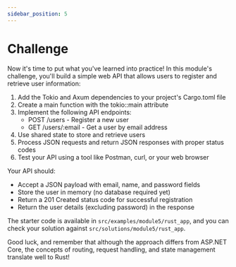 ```yaml
---
sidebar_position: 5
---
```


# Challenge

Now it's time to put what you've learned into practice! In this module's challenge, you'll build a simple web API that allows users to register and retrieve user information:

1. Add the Tokio and Axum dependencies to your project's Cargo.toml file
2. Create a main function with the tokio::main attribute
3. Implement the following API endpoints:
   - POST /users - Register a new user
   - GET /users/:email - Get a user by email address
4. Use shared state to store and retrieve users
5. Process JSON requests and return JSON responses with proper status codes
6. Test your API using a tool like Postman, curl, or your web browser

Your API should:
- Accept a JSON payload with email, name, and password fields
- Store the user in memory (no database required yet)
- Return a 201 Created status code for successful registration
- Return the user details (excluding password) in the response

The starter code is available in `src/examples/module5/rust_app`, and you can check your solution against `src/solutions/module5/rust_app`.

Good luck, and remember that although the approach differs from ASP.NET Core, the concepts of routing, request handling, and state management translate well to Rust!